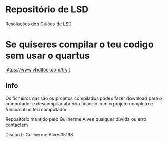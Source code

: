 # Repositório de LSD 
 Resoluções dos Guiões de LSD
 
 # Se quiseres compilar o teu codigo sem usar o quartus
 https://www.vhdltool.com/tryit

## Info
 Os ficheiros qar são os projetos compilados podes fazer download para o computador e descompilar abrindo ficando com o projeto completo e funcional no teu computador 
 
 Repositório mantido pelo Guilherme Alves qualquer dúvida ou erro contactem 
 
 Discord : Guilherme Alves#5198
